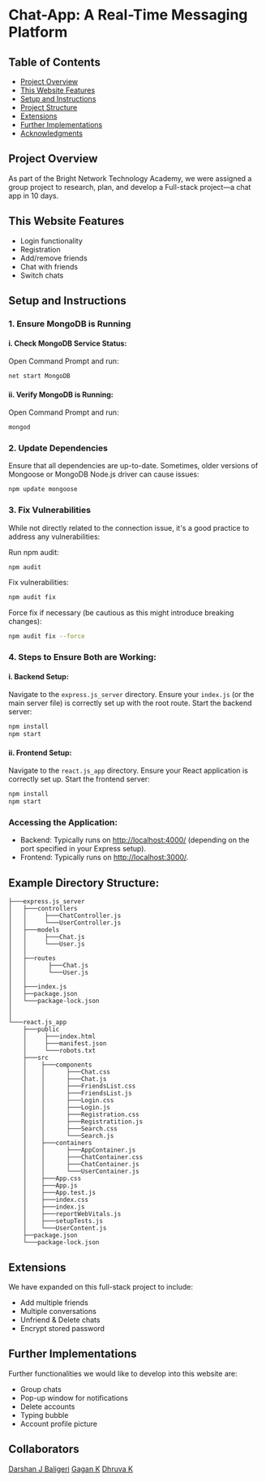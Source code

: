 # Chat-App: A Real-Time Messaging Platform

## Table of Contents
- [Project Overview](#project-overview)
- [This Website Features](#this-website-features)
- [Setup and Instructions](#setup-and-instructions)
- [Project Structure](#project-structure)
- [Extensions](#extensions)
- [Further Implementations](#further-implementations)
- [Acknowledgments](#acknowledgments)

## Project Overview
As part of the Bright Network Technology Academy, we were assigned a group project to research, plan, and develop a Full-stack project—a chat app in 10 days.

## This Website Features
- Login functionality
- Registration
- Add/remove friends
- Chat with friends
- Switch chats

## Setup and Instructions

### 1. Ensure MongoDB is Running

#### i. Check MongoDB Service Status:
Open Command Prompt and run:
```sh
net start MongoDB
```

#### ii. Verify MongoDB is Running:
Open Command Prompt and run:
```sh
mongod
```

### 2. Update Dependencies
Ensure that all dependencies are up-to-date. Sometimes, older versions of Mongoose or MongoDB Node.js driver can cause issues:
```sh
npm update mongoose
```

### 3. Fix Vulnerabilities
While not directly related to the connection issue, it's a good practice to address any vulnerabilities:

Run npm audit:
```sh
npm audit
```

Fix vulnerabilities:
```sh
npm audit fix
```

Force fix if necessary (be cautious as this might introduce breaking changes):
```sh
npm audit fix --force
```

### 4. Steps to Ensure Both are Working:

#### i. Backend Setup:
Navigate to the `express.js_server` directory. Ensure your `index.js` (or the main server file) is correctly set up with the root route. Start the backend server:
```sh
npm install
npm start
```

#### ii. Frontend Setup:
Navigate to the `react.js_app` directory. Ensure your React application is correctly set up. Start the frontend server:
```sh
npm install
npm start
```

### Accessing the Application:
- Backend: Typically runs on [http://localhost:4000/](http://localhost:4000/) (depending on the port specified in your Express setup).
- Frontend: Typically runs on [http://localhost:3000/](http://localhost:3000/).

## Example Directory Structure:
```
├───express.js_server
│   ├───controllers
│   │     ├───ChatController.js
│   │     └───UserController.js
│   ├───models
│   │     ├───Chat.js
│   │     └───User.js
│   │
│   ├──routes
│   │      ├───Chat.js
│   │      └───User.js
│   │
│   ├───index.js
│   ├──package.json
│   └───package-lock.json
│
│
└───react.js_app
    ├───public
    │     ├───index.html
    │     ├───manifest.json
    │     └───robots.txt
    ├───src
    │    ├───components
    │    │      ├───Chat.css
    │    │      ├───Chat.js
    │    │      ├───FriendsList.css
    │    │      ├───FriendsList.js
    │    │      ├───Login.css
    │    │      ├───Login.js
    │    │      ├───Registration.css
    │    │      ├───Registratition.js
    │    │      ├───Search.css
    │    │      └───Search.js
    │    ├───containers
    │    │      ├───AppContainer.js
    │    │      ├───ChatContainer.css
    │    │      ├───ChatContainer.js
    │    │      └───UserContainer.js
    │    ├───App.css
    │    ├───App.js
    │    ├───App.test.js
    │    ├───index.css
    │    ├───index.js
    │    ├───reportWebVitals.js
    │    ├───setupTests.js
    │    └───UserContent.js
    ├──package.json
    └───package-lock.json
```

## Extensions
We have expanded on this full-stack project to include:
- Add multiple friends
- Multiple conversations
- Unfriend & Delete chats
- Encrypt stored password

## Further Implementations
Further functionalities we would like to develop into this website are:
- Group chats
- Pop-up window for notifications
- Delete accounts
- Typing bubble
- Account profile picture

## Collaborators
[Darshan J Baligeri](https://github.com/Darshan-Baligeri)
[Gagan K](https://github.com/Gagank30)
[Dhruva K](https://github.com/Dhruva6364)
